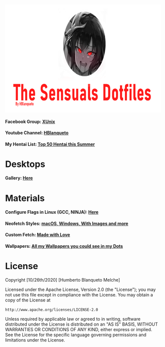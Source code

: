 <div align="center">
    <h3>
    	<img src="https://github.com/Hblanqueto/The-Sensuals-Dotfiles/blob/master/Images%20to%20the%20Repository/The%20Sensuals%20Dotfiles%20(1).png" align="center" height="350px">
    </h3>
 </div>


#### Facebook Group: <a href="https://www.facebook.com/groups/3401196263237743" target="_blank">**XUnix**</a>

#### Youtube Channel: <a href="https://www.youtube.com/channel/UC0YtVu6kMueGLIZbqnkBNkw?view_as=subscriber" target="_blank">**HBlanqueto**</a>    

#### My Hentai List: <a href="https://www.youtube.com/watch?v=WQRObrOqXho" target="_blank">**Top 50 Hentai this Summer**</a>

# Desktops
#### Gallery: <a href="https://github.com/The-Sensual-Dotfiles/flags-config" target="_blank">**Here**</a>

# Materials

#### Configure Flags in Linux (GCC, NINJA): <a href="https://github.com/The-Sensual-Dotfiles/flags-config" target="_blank">**Here**</a>
#### Neofetch Styles: <a href="https://github.com/The-Sensual-Dotfiles/flags-config" target="_blank">**macOS, Windows, With Images and more**</a>
#### Custom Fetch: <a href="https://github.com/The-Sensual-Dotfiles/flags-config" target="_blank">**Made with Love**</a>
#### Wallpapers: <a href="https://github.com/The-Sensual-Dotfiles/flags-config" target="_blank">**All my Wallpapers you could see in my Dots**</a>
    
# License

Copyright [10/26th/2020] [Humberto Blanqueto Melche]

Licensed under the Apache License, Version 2.0 (the "License");
you may not use this file except in compliance with the License.
You may obtain a copy of the License at

    http://www.apache.org/licenses/LICENSE-2.0

Unless required by applicable law or agreed to in writing, software
distributed under the License is distributed on an "AS IS" BASIS,
WITHOUT WARRANTIES OR CONDITIONS OF ANY KIND, either express or implied.
See the License for the specific language governing permissions and
limitations under the License.
